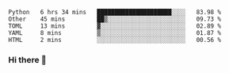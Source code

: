 <!--START_SECTION:waka-->
```text
Python   6 hrs 34 mins   █████████████████████░░░░   83.98 % 
Other    45 mins         ██▒░░░░░░░░░░░░░░░░░░░░░░   09.73 % 
TOML     13 mins         ▓░░░░░░░░░░░░░░░░░░░░░░░░   02.89 % 
YAML     8 mins          ▒░░░░░░░░░░░░░░░░░░░░░░░░   01.87 % 
HTML     2 mins          ░░░░░░░░░░░░░░░░░░░░░░░░░   00.56 % 
```
<!--END_SECTION:waka-->

### Hi there 👋

<!--
**DnC275/DnC275** is a ✨ _special_ ✨ repository because its `README.md` (this file) appears on your GitHub profile.

Here are some ideas to get you started:

- 🔭 I’m currently working on ...
- 🌱 I’m currently learning ...
- 👯 I’m looking to collaborate on ...
- 🤔 I’m looking for help with ...
- 💬 Ask me about ...
- 📫 How to reach me: ...
- 😄 Pronouns: ...
- ⚡ Fun fact: ...
-->
